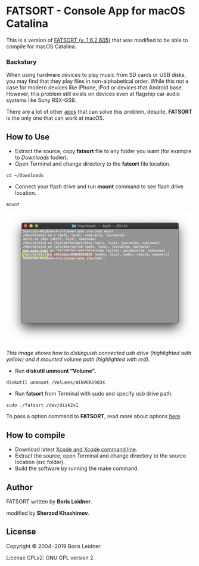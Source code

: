# FATSORT - Console App for macOS Catalina

This is a version of [FATSORT (v. 1.6.2.605)](https://fatsort.sourceforge.io) that was modified to be able to compile for macOS Catalina.

### Backstory

When using hardware devices to play music from SD cards or USB disks, you may find that they play files in non-alphabetical order. While this not a case for modern devices like iPhone, iPod or devices that Android base. However, this problem still exists on devices even at flagship car audio systems like Sony RSX-GS9.

There are a lot of other [apps](http://www.murraymoffatt.com/software-problem-0010.php) that can solve this problem, despite, **FATSORT** is the only one that can work at macOS.

## How to Use

- Extract the source, copy **fatsort** file to any folder you want (for example to _Downloads_ fodler).
- Open Terminal and change directory to the **fatsort** file location.
``` shell
cd ~/Downloads
```
- Connect your flash drive and run **mount** command to see flash drive location.
``` shell
mount
``` 
![list of devices](./images/terminal-mount.png)

_This image shows how to distinguish connected usb drive (highlighted with yellow) and it mounted volume path (highlighted with red)._

- Run **diskutil unmount “Volume”**.

``` shell
diskutil unmount /Volumes/WINVER1903X
```
- Run **fatsort** from Terminal with sudo and specify usb drive path.

``` shell
sudo ./fatsort /dev/disk2s1
```

To pass a option command to **FATSORT**, read more about options [here](https://fatsort.sourceforge.io/fatsort.1.html#DESCRIPTION).

## How to compile

- Download latest [Xcode and Xcode command line](https://developer.apple.com/download/more/).
- Extract the source, open Terminal and change directory to the source location (src folder).
- Build the software by running the make command.

## Author

FATSORT written by **Boris Leidner**.

modified by **Sherzod Khashimov**.

## License

Copyright © 2004−2019 Boris Leidner. 

License GPLv2: GNU GPL version 2.